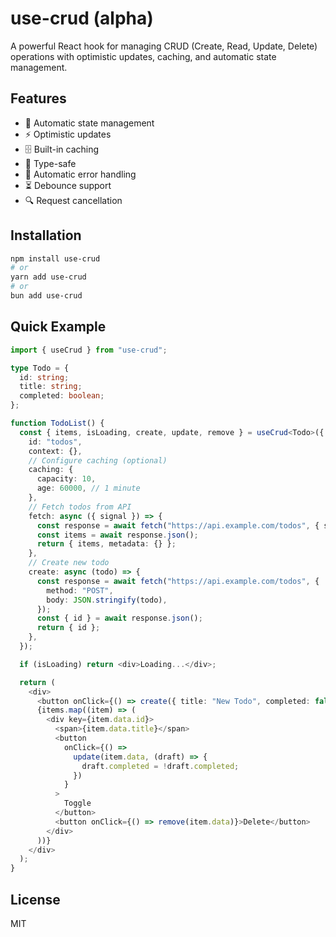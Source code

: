 # use-crud (alpha)

A powerful React hook for managing CRUD (Create, Read, Update, Delete) operations with optimistic updates, caching, and automatic state management.

## Features

- 🔄 Automatic state management
- ⚡ Optimistic updates
- 🗄️ Built-in caching
- 🎯 Type-safe
- 🚫 Automatic error handling
- ⏳ Debounce support
- 🔍 Request cancellation

## Installation

```bash
npm install use-crud
# or
yarn add use-crud
# or
bun add use-crud
```

## Quick Example

```typescript
import { useCrud } from "use-crud";

type Todo = {
  id: string;
  title: string;
  completed: boolean;
};

function TodoList() {
  const { items, isLoading, create, update, remove } = useCrud<Todo>({
    id: "todos",
    context: {},
    // Configure caching (optional)
    caching: {
      capacity: 10,
      age: 60000, // 1 minute
    },
    // Fetch todos from API
    fetch: async ({ signal }) => {
      const response = await fetch("https://api.example.com/todos", { signal });
      const items = await response.json();
      return { items, metadata: {} };
    },
    // Create new todo
    create: async (todo) => {
      const response = await fetch("https://api.example.com/todos", {
        method: "POST",
        body: JSON.stringify(todo),
      });
      const { id } = await response.json();
      return { id };
    },
  });

  if (isLoading) return <div>Loading...</div>;

  return (
    <div>
      <button onClick={() => create({ title: "New Todo", completed: false })}>Add Todo</button>
      {items.map((item) => (
        <div key={item.data.id}>
          <span>{item.data.title}</span>
          <button
            onClick={() =>
              update(item.data, (draft) => {
                draft.completed = !draft.completed;
              })
            }
          >
            Toggle
          </button>
          <button onClick={() => remove(item.data)}>Delete</button>
        </div>
      ))}
    </div>
  );
}
```

## License

MIT
